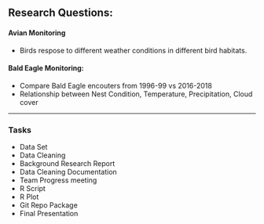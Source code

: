 ## Research Questions: 

#### Avian Monitoring
* Birds respose to different weather conditions in different bird habitats.



#### Bald Eagle Monitoring:
* Compare Bald Eagle encouters from 1996-99 vs 2016-2018
* Relationship between Nest Condition, Temperature, Precipitation, Cloud cover



___
### Tasks

* Data Set
* Data Cleaning
* Background Research Report
* Data Cleaning Documentation
* Team Progress meeting
* R Script
* R Plot
* Git Repo Package
* Final Presentation
